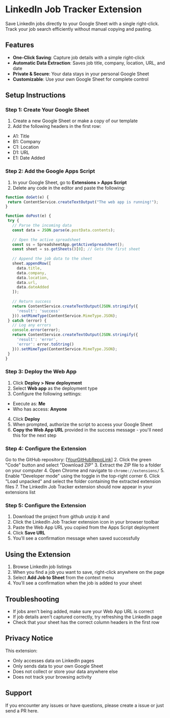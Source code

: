 # LinkedIn Job Tracker Extension

Save LinkedIn jobs directly to your Google Sheet with a single right-click. Track your job search efficiently without manual copying and pasting.

## Features

- **One-Click Saving**: Capture job details with a simple right-click
- **Automatic Data Extraction**: Saves job title, company, location, URL, and date
- **Private & Secure**: Your data stays in your personal Google Sheet
- **Customizable**: Use your own Google Sheet for complete control

## Setup Instructions

### Step 1: Create Your Google Sheet

1. Create a new Google Sheet or make a copy of our template
2. Add the following headers in the first row:
  - A1: Title
  - B1: Company
  - C1: Location
  - D1: URL
  - E1: Date Added

### Step 2: Add the Google Apps Script

1. In your Google Sheet, go to **Extensions > Apps Script**
2. Delete any code in the editor and paste the following:

```javascript
function doGet(e) {
 return ContentService.createTextOutput("The web app is running!");
}

function doPost(e) {
 try {
   // Parse the incoming data
   const data = JSON.parse(e.postData.contents);
   
   // Open the active spreadsheet
   const ss = SpreadsheetApp.getActiveSpreadsheet();
   const sheet = ss.getSheets()[0]; // Gets the first sheet
   
   // Append the job data to the sheet
   sheet.appendRow([
     data.title,
     data.company,
     data.location,
     data.url,
     data.dateAdded
   ]);
   
   // Return success
   return ContentService.createTextOutput(JSON.stringify({
     'result': 'success'
   })).setMimeType(ContentService.MimeType.JSON);
 } catch (error) {
   // Log any errors
   console.error(error);
   return ContentService.createTextOutput(JSON.stringify({
     'result': 'error',
     'error': error.toString()
   })).setMimeType(ContentService.MimeType.JSON);
 }
}
```

### Step 3: Deploy the Web App

1. Click **Deploy > New deployment**
2. Select **Web app** as the deployment type
3. Configure the following settings:
  * Execute as: **Me**
  * Who has access: **Anyone**
4. Click **Deploy**
5. When prompted, authorize the script to access your Google Sheet
6. **Copy the Web App URL** provided in the success message - you'll need this for the next step

### Step 4: Configure the Extension
Go to the GitHub repository: [[YourGitHubRepoLink](https://github.com/sbt4104/LinkedIn-Job-Tracker/edit/main/)]
2. Click the green "Code" button and select "Download ZIP"
3. Extract the ZIP file to a folder on your computer
4. Open Chrome and navigate to `chrome://extensions/`
5. Enable "Developer mode" using the toggle in the top-right corner
6. Click "Load unpacked" and select the folder containing the extracted extension files
7. The LinkedIn Job Tracker extension should now appear in your extensions list

### Step 5: Configure the Extension

1. Download the project from github unzip it and 
2. Click the LinkedIn Job Tracker extension icon in your browser toolbar
3. Paste the Web App URL you copied from the Apps Script deployment
4. Click **Save URL**
5. You'll see a confirmation message when saved successfully

## Using the Extension

1. Browse LinkedIn job listings
2. When you find a job you want to save, right-click anywhere on the page
3. Select **Add Job to Sheet** from the context menu
4. You'll see a confirmation when the job is added to your sheet

## Troubleshooting

* If jobs aren't being added, make sure your Web App URL is correct
* If job details aren't captured correctly, try refreshing the LinkedIn page
* Check that your sheet has the correct column headers in the first row

## Privacy Notice

This extension:
* Only accesses data on LinkedIn pages
* Only sends data to your own Google Sheet
* Does not collect or store your data anywhere else
* Does not track your browsing activity

## Support

If you encounter any issues or have questions, please create a issue or just send a PR here.
